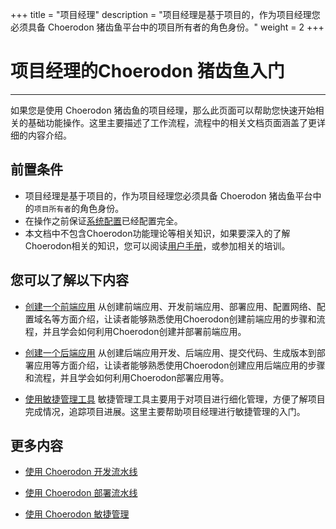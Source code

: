 ﻿+++
title = "项目经理"
description = "项目经理是基于项目的，作为项目经理您必须具备 Choerodon 猪齿鱼平台中的项目所有者的角色身份。"
weight = 2
+++

# 项目经理的Choerodon 猪齿鱼入门
---

如果您是使用 Choerodon 猪齿鱼的项目经理，那么此页面可以帮助您快速开始相关的基础功能操作。这里主要描述了工作流程，流程中的相关文档页面涵盖了更详细的内容介绍。

## 前置条件
- 项目经理是基于项目的，作为项目经理您必须具备 Choerodon 猪齿鱼平台中的`项目所有者`的角色身份。
- 在操作之前保证[系统配置](../../user-guide/manager-guide/system-configuration)已经配置完全。
- 本文档中不包含Choerodon功能理论等相关知识，如果要深入的了解Choerodon相关的知识，您可以阅读[用户手册](../../user-guide/)，或参加相关的培训。


## 您可以了解以下内容

- [创建一个前端应用](../../quick-start/project-manager/microservice-front) 从创建前端应用、开发前端应用、部署应用、配置网络、配置域名等方面介绍，让读者能够熟悉使用Choerodon创建前端应用的步骤和流程，并且学会如何利用Choerodon创建并部署前端应用。

- [创建一个后端应用](../../quick-start/project-manager/microservice-backend) 从创建后端应用开发、后端应用、提交代码、生成版本到部署应用等方面介绍，让读者能够熟悉使用Choerodon创建应用后端应用的步骤和流程，并且学会如何利用Choerodon部署应用等。

- [使用敏捷管理工具](../../quick-start/project-manager/agile-management-tools-manager) 敏捷管理工具主要用于对项目进行细化管理，方便了解项目完成情况，追踪项目进展。这里主要帮助项目经理进行敏捷管理的入门。

## 更多内容

- [使用 Choerodon 开发流水线](../../user-guide/development)

- [使用 Choerodon 部署流水线](../../user-guide/deploy)

- [使用 Choerodon 敏捷管理](../../user-guide/cooperation)
